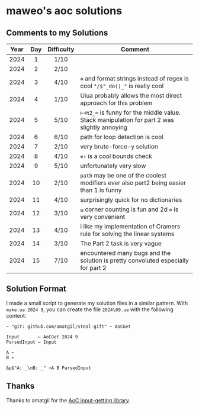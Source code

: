 # maweo's aoc solutions

## Comments to my Solutions

| Year | Day | Difficulty | Comment                                                                                     |
| :--: | :-: | :--------: | ------------------------------------------------------------------------------------------- |
| 2024 |  1  |    1/10    |                                                                                             |
| 2024 |  2  |    2/10    |                                                                                             |
| 2024 |  3  |    4/10    | `⊜` and format strings instead of regex is cool `°/$"_do()_"` is really cool                |
| 2024 |  4  |    1/10    | Uiua probably allows the most direct approach for this problem                              |
| 2024 |  5  |    5/10    | `⊢⊣↯2_∞` is funny for the middle value. Stack manipulation for part 2 was slightly annoying |
| 2024 |  6  |    6/10    | path for loop detection is cool                                                             |
| 2024 |  7  |    2/10    | very brute-force-y solution                                                                 |
| 2024 |  8  |    4/10    | `∊⇡` is a cool bounds check                                                                 |
| 2024 |  9  |    5/10    | unfortunately very slow                                                                     |
| 2024 | 10  |    2/10    | `path` may be one of the coolest modifiers ever also part2 being easier than 1 is funny     |
| 2024 | 11  |    4/10    | surprisingly quick for no dictionaries                                                      |
| 2024 | 12  |    3/10    | `⧈` corner counting is fun and 2d `⊜` is very convenient                                    |
| 2024 | 13  |    4/10    | i like my implementation of Cramers rule for solving the linear systems                     |
| 2024 | 14  |    3/10    | The Part 2 task is very vague                                                               |
| 2024 | 15  |    7/10    | encountered many bugs and the solution is pretty convoluted especially for part 2          |

## Solution Format

I made a small script to generate my solution files in a similar pattern. With `make.ua 2024 9`, you can create the file `2024\09.ua` with the following content:

```uiua
~ "git: github.com/amatgil/steal-gift" ~ AoCGet

Input       ← AoCGet 2024 9
ParsedInput ← Input

A ←
B ←

&p$"A: _\nB: _" ⊃A B ParsedInput
```

## Thanks

Thanks to amatgil for the [AoC input-getting library](https://github.com/amatgil/steal-gift).
